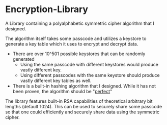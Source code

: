 # Encryption-Library

A Library containing a polyalphabetic symmetric cipher algorithm that I designed.

The algorithm itself takes some passcode and utilizes a keystore to generate a key table which it uses to encrypt and decrypt data.

* There are over 10^501 possible keystores that can be randomly generated
   * Using the same passcode with different keystores would produce vastly different key.
   * Using different passcodes with the same keystore should produce vastly different key tables as well.
* There is a built-in hashing algorithm that I designed. While it has not been proven, the algorithm should be "[perfect](https://en.wikipedia.org/wiki/Perfect_hash_function)"

The library features built-in RSA capabilities of theoretical arbitrary bit lengths (default 1024). This can be used to securely share some passcode so that one could efficiently and securely share data using the symmetric cipher.
